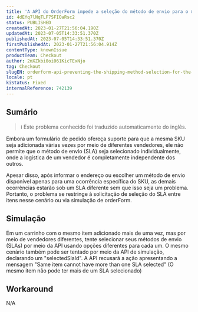 ```yaml
---
title: 'A API do OrderForm impede a seleção do método de envio para o mesmo item em diferentes vendedores'
id: 4dEfq7lNqTLF7SFIOaRsc2
status: PUBLISHED
createdAt: 2023-01-27T21:56:04.190Z
updatedAt: 2023-07-05T14:33:51.370Z
publishedAt: 2023-07-05T14:33:51.370Z
firstPublishedAt: 2023-01-27T21:56:04.914Z
contentType: knownIssue
productTeam: Checkout
author: 2mXZkbi0oi061KicTExNjo
tag: Checkout
slugEN: orderform-api-preventing-the-shipping-method-selection-for-the-same-item-under-different-sellers
locale: pt
kiStatus: Fixed
internalReference: 742139
---
```


## Sumário

>ℹ️ Este problema conhecido foi traduzido automaticamente do inglês.


Embora um formulário de pedido ofereça suporte para que a mesma SKU seja adicionada várias vezes por meio de diferentes vendedores, ele não permite que o método de envio (SLA) seja selecionado individualmente, onde a logística de um vendedor é completamente independente dos outros.

Apesar disso, após informar o endereço ou escolher um método de envio disponível apenas para uma ocorrência específica do SKU, as demais ocorrências estarão sob um SLA diferente sem que isso seja um problema. Portanto, o problema se restringe à solicitação de seleção do SLA entre itens nesse cenário ou via simulação de orderForm.

## Simulação


Em um carrinho com o mesmo item adicionado mais de uma vez, mas por meio de vendedores diferentes, tente selecionar seus métodos de envio (SLAs) por meio da API usando opções diferentes para cada um. O mesmo cenário também pode ser tentado por meio da API de simulação, declarando um "selectedSlaId". A API recusará a ação apresentando a mensagem "Same item cannot have more than one SLA selected" (O mesmo item não pode ter mais de um SLA selecionado)

## Workaround


N/A




